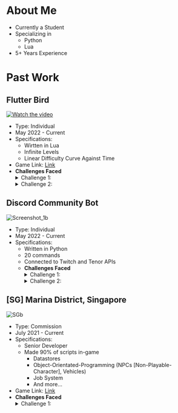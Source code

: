 # **About Me**
- Currently a Student
- Specializing in
  - Python
  - Lua
- 5+ Years Experience

# Past Work

## **Flutter Bird**
[![Watch the video](https://user-images.githubusercontent.com/104479537/171910202-96b107d8-153d-45c4-9fcf-1bf1c8909b33.png)](https://youtu.be/8wRsw_uUysQ)
- Type: Individual
- May 2022 - Current
- Specifications:
  - Wirtten in Lua
  - Infinite Levels
  - Linear Difficulty Curve Against Time
- Game Link: [Link](https://www.roblox.com/games/9613553912/Flutter-Bird)
- **Challenges Faced**
  <details><summary>Challenge 1:</summary>
  <p>
    Challenge: Reducing client latency (PING)<br>Solution: Use of low intensity loops for UI elements (background clouds etc.). Switching to a "Tween and redo" method        rather than a "Create and destroy" method as it severely impacts client response times.
  </p>
  </details>
  <details><summary>Challenge 2:</summary>
  <p>
    Challenge: Eliminating use of exploits to mimic high score<br>Solution: Switched to a server-orientated input detection method rather than the noticeably                  untrustworthy client-sided detection.
  </p>
  </details>
  
## **Discord Community Bot**
![Screenshot_1b](https://user-images.githubusercontent.com/104479537/171449367-ca7a2c09-3b06-495f-8d8d-bdd3f75ccbfa.png)
- Type: Individual
- May 2022 - Current
- Specifications:
  - Written in Python
  - 20 commands
  - Connected to Twitch and Tenor APIs
  - **Challenges Faced**
    <details><summary>Challenge 1:</summary>
    <p>
      Challenge: Working around the Tenor and Twitch API's (Rate Limits etc.)<br>Solution: Command Cooldowns and pcal'ing HTTP GET requests.
    </p>
    </details>
    <details><summary>Challenge 2:</summary>
    <p>
      Challenge: Raising Custom Errors Within Commands<br>Solution: Creating a custom "Error" Class, raising it as an exception and type checking within error                management code.
    </p>
    </details>

## **\[SG] Marina District, Singapore**
![SGb](https://user-images.githubusercontent.com/104479537/171450633-f2376299-877e-4891-a24a-1f6478caf653.png)
- Type: Commission
- July 2021 - Current
- Specifications:
  - Senior Developer
  - Made 90% of scripts in-game
    -  Datastores
    -  Object-Orientated-Programming (NPCs [Non-Playable-Character], Vehicles)
    -  Job System
    -  And more...
- Game Link: [Link](https://www.roblox.com/games/6853745217/SG-Marina-District-Singapore)
- **Challenges Faced**
  <details><summary>Challenge 1:</summary>
    <p>
      Challenge: NPC (Non-Playable-Character) behaviour<br>Solution: Hand-placed nodes for general path of NPCs and utilization of Pathfinding Service
    </p>
  </details>
